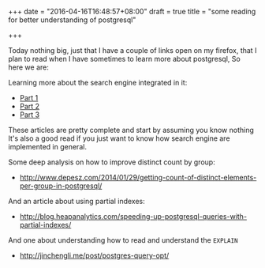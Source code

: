 +++
date = "2016-04-16T16:48:57+08:00"
draft = true
title = "some reading for better understanding of postgresql"

+++

Today nothing big, just that I have a couple of links open
on my firefox, that I plan to read when I have sometimes
to learn more about postgresql, So here we are:

<!--more-->

Learning more about the search engine integrated in it:

  * [Part 1](http://shisaa.jp/postset/postgresql-full-text-search-part-1.html)
  * [Part 2](http://shisaa.jp/postset/postgresql-full-text-search-part-2.html)
  * [Part 3](http://shisaa.jp/postset/postgresql-full-text-search-part-3.html)

These articles are pretty complete and start by assuming you know nothing
It's also a good read if you just want to know how search engine are 
implemented in general.

Some deep analysis on how to improve distinct count by group:

  * http://www.depesz.com/2014/01/29/getting-count-of-distinct-elements-per-group-in-postgresql/

And an article about using partial indexes:
  
  * http://blog.heapanalytics.com/speeding-up-postgresql-queries-with-partial-indexes/

And one about understanding how to read and understand the `EXPLAIN`

  * http://jinchengli.me/post/postgres-query-opt/ 
